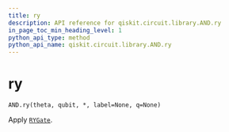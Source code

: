 ```yaml
---
title: ry
description: API reference for qiskit.circuit.library.AND.ry
in_page_toc_min_heading_level: 1
python_api_type: method
python_api_name: qiskit.circuit.library.AND.ry
---
```


# ry

<span id="qiskit.circuit.library.AND.ry" />

`AND.ry(theta, qubit, *, label=None, q=None)`

Apply [`RYGate`](qiskit.circuit.library.RYGate "qiskit.circuit.library.RYGate").

